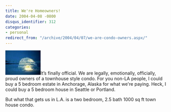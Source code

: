 ```yaml
---
title: We're Homeowners!
date: 2004-04-08 -0800
disqus_identifier: 312
categories:
- personal
redirect_from: "/archive/2004/04/07/we-are-condo-owners.aspx/"
---
```


![](/images/igloo.jpg)It’s finally official. We are legally,
emotionally, officially, proud owners of a townhouse style condo. For
you non-LA people, I could buy a 5 bedroom estate in Anchorage, Alaska
for what we're paying. Heck, I could buy a 5 bedroom house in Seattle or
Portland.

But what that gets us in L.A. is a two bedroom, 2.5 bath 1000 sq ft town
house condo.

